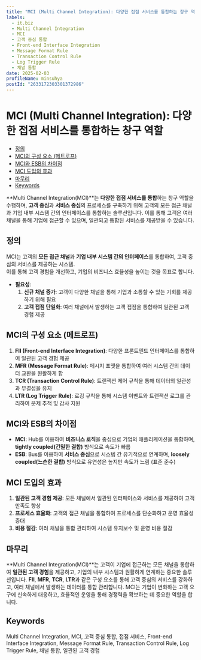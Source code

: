 ```yaml
---
title: "MCI (Multi Channel Integration): 다양한 접점 서비스를 통합하는 창구 역할"
labels:
  - it.biz
  - Multi Channel Integration
  - MCI
  - 고객 중심 통합
  - Front-end Interface Integration
  - Message Format Rule
  - Transaction Control Rule
  - Log Trigger Rule
  - 채널 통합
date: 2025-02-03
profileName: minsuhya
postId: "2633172303301372986"
---
```



# MCI (Multi Channel Integration): 다양한 접점 서비스를 통합하는 창구 역할

<!-- mtoc-start -->

- [정의](#정의)
- [MCI의 구성 요소 (메트로프)](#mci의-구성-요소-메트로프)
- [MCI와 ESB의 차이점](#mci와-esb의-차이점)
- [MCI 도입의 효과](#mci-도입의-효과)
- [마무리](#마무리)
- [Keywords](#keywords)

<!-- mtoc-end -->

**Multi Channel Integration(MCI)**는 **다양한 접점 서비스를 통합**하는 창구 역할을 수행하며, **고객 중심**과 **서비스 중심**의 프로세스를 구축하기 위해 고객의 모든 접근 채널과 기업 내부 시스템 간의 인터페이스를 통합하는 솔루션입니다. 이를 통해 고객은 여러 채널을 통해 기업에 접근할 수 있으며, 일관되고 통합된 서비스를 제공받을 수 있습니다.

## 정의

MCI는 고객의 **모든 접근 채널**과 **기업 내부 시스템 간의 인터페이스**를 통합하여, 고객 중심의 서비스를 제공하는 시스템. \
이를 통해 고객 경험을 개선하고, 기업의 비즈니스 효율성을 높이는 것을 목표로 합니다.

- **필요성**:
  1. **신규 채널 증가**: 고객이 다양한 채널을 통해 기업과 소통할 수 있는 기회를 제공하기 위해 필요
  2. **고객 접점 단일화**: 여러 채널에서 발생하는 고객 접점을 통합하여 일관된 고객 경험 제공

## MCI의 구성 요소 (메트로프)

1. **FII (Front-end Interface Integration)**: 다양한 프론트엔드 인터페이스를 통합하여 일관된 고객 경험 제공
2. **MFR (Message Format Rule)**: 메시지 포맷을 통합하여 여러 시스템 간의 데이터 교환을 원활하게 함
3. **TCR (Transaction Control Rule)**: 트랜잭션 제어 규칙을 통해 데이터의 일관성과 무결성을 유지
4. **LTR (Log Trigger Rule)**: 로깅 규칙을 통해 시스템 이벤트와 트랜잭션 로그를 관리하여 문제 추적 및 감사 지원

## MCI와 ESB의 차이점

- **MCI**: Hub를 이용하여 **비즈니스 로직**을 중심으로 기업의 애플리케이션을 통합하며, **tightly coupled(긴밀한 결합)** 방식으로 속도가 빠름
- **ESB**: Bus를 이용하여 **서비스 중심**으로 시스템 간 유기적으로 연계하며, **loosely coupled(느슨한 결합)** 방식으로 유연성은 높지만 속도가 느림 (표준 준수)

## MCI 도입의 효과

1. **일관된 고객 경험 제공**: 모든 채널에서 일관된 인터페이스와 서비스를 제공하여 고객 만족도 향상
2. **프로세스 효율화**: 고객의 접근 채널을 통합하여 프로세스를 단순화하고 운영 효율성 증대
3. **비용 절감**: 여러 채널을 통합 관리하여 시스템 유지보수 및 운영 비용 절감

## 마무리

**Multi Channel Integration(MCI)**는 고객이 기업에 접근하는 모든 채널을 통합하여 **일관된 고객 경험**을 제공하고, 기업의 내부 시스템과 원활하게 연계하는 중요한 솔루션입니다. **FII**, **MFR**, **TCR**, **LTR**과 같은 구성 요소를 통해 고객 중심의 서비스를 강화하고, 여러 채널에서 발생하는 데이터를 통합 관리합니다. MCI는 기업이 변화하는 고객 요구에 신속하게 대응하고, 효율적인 운영을 통해 경쟁력을 확보하는 데 중요한 역할을 합니다.

## Keywords

Multi Channel Integration, MCI, 고객 중심 통합, 접점 서비스, Front-end Interface Integration, Message Format Rule, Transaction Control Rule, Log Trigger Rule, 채널 통합, 일관된 고객 경험